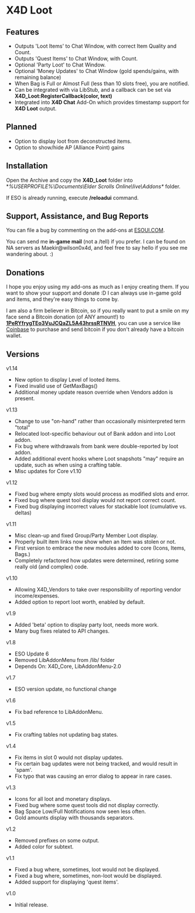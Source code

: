 # X4D **Loot**

## Features

- Outputs 'Loot Items' to Chat Window, with correct Item Quality and Count.
- Outputs 'Quest Items' to Chat Window, with Count.
- Optional 'Party Loot' to Chat Window.
- Optional 'Money Updates' to Chat Window (gold spends/gains, with remaining balance)
- When Bag is Full or Almost Full (less than 10 slots free), you are notified.
- Can be integrated with via LibStub, and a callback can be set via **X4D_Loot:RegisterCallback(color, text)**
- Integrated into **X4D Chat** Add-On which provides timestamp support for **X4D Loot** output.

## Planned

- Option to display loot from deconstructed items.
- Option to show/hide AP (Alliance Point) gains

## Installation

Open the Archive and copy the **X4D_Loot** folder into **%USERPROFILE%\Documents\Elder Scrolls Online\live\Addons\** folder.

If ESO is already running, execute **/reloadui** command.


## Support, Assistance, and Bug Reports

You can file a bug by commenting on the add-ons at <a href="http://www.esoui.com/downloads/author-4678.html">ESOUI.COM</a>.

You can send me **in-game mail** (not a /tell) if you prefer. I can be found on NA 
servers as Maekir@wilson0x4d, and feel free to say hello if you see me wandering 
about. :)


## Donations

I hope you enjoy using my add-ons as much as I enjoy creating them. If you want to show 
your support and donate :D I can always use in-game gold and items, and they're easy 
things to come by.

I am also a firm believer in Bitcoin, so if you really want to put a smile on my face 
send a Bitcoin donation (of ANY amount!) to <b><a href="bitcoin:1PeRYfrygTEo3VuJCQaZL5A43hrssRTNVH">1PeRYfrygTEo3VuJCQaZL5A43hrssRTNVH</a></b>,
you can use a service like <a href="https://www.coinbase.com">Coinbase</a> to purchase 
and send bitcoin if you don't already have a bitcoin wallet.


## Versions

v1.14

- New option to display Level of looted items.
- Fixed invalid use of GetMaxBags()
- Additional money update reason override when Vendors addon is present.

v1.13

- Change to use "on-hand" rather than occasionally misinterpreted term "total"
- Relocated loot-specific behaviour out of Bank addon and into Loot addon.
- Fix bug where withdrawals from bank were double-reported by loot addon.
- Added additional event hooks where Loot snapshots "may" require an update, such as when using a crafting table.
- Misc updates for Core v1.10

v1.12

- Fixed bug where empty slots would process as modified slots and error.
- Fixed bug where quest tool display would not report correct count.
- Fixed bug displaying incorrect values for stackable loot (cumulative vs. deltas)

v1.11

- Misc clean-up and fixed Group/Party Member Loot display.
- Properly built item links now show when an Item was stolen or not.
- First version to embrace the new modules added to core (Icons, Items, Bags.)
- Completely refactored how updates were determined, retiring some really old (and complex) code.

v1.10

- Allowing X4D_Vendors to take over responsibility of reporting vendor income/expenses.
- Added option to report loot worth, enabled by default.

v1.9

- Added 'beta' option to display party loot, needs more work.
- Many bug fixes related to API changes.

v1.8

- ESO Update 6
- Removed LibAddonMenu from /lib/ folder
- Depends On: X4D_Core, LibAddonMenu-2.0

v1.7

- ESO version update, no functional change

v1.6

- Fix bad reference to LibAddonMenu.

v1.5

- Fix crafting tables not updating bag states.

v1.4

- Fix items in slot 0 would not display updates.
- Fix certain bag updates were not being tracked, and would result in 'spam'.
- Fix typo that was causing an error dialog to appear in rare cases.

v1.3

- Icons for all loot and monetary displays.
- Fixed bug where some quest tools did not display correctly.
- Bag Space Low/Full Notifications now seen less often.
- Gold amounts display with thousands separators.

v1.2

- Removed prefixes on some output.
- Added color for subtext.

v1.1

- Fixed a bug where, sometimes, loot would not be displayed.
- Fixed a bug where, sometimes, non-loot would be displayed.
- Added support for displaying 'quest items'.

v1.0

- Initial release.
